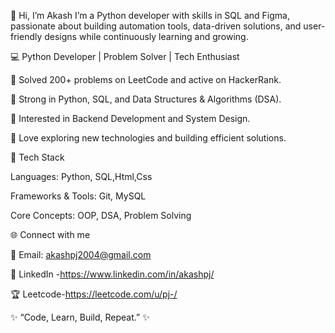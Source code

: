
👋 Hi, I’m Akash
I’m a Python developer with skills in SQL and Figma, passionate about building automation tools, data-driven solutions, and user-friendly designs while continuously learning and growing.

💻 Python Developer | Problem Solver | Tech Enthusiast

🔹 Solved 200+ problems on LeetCode and active on HackerRank.

🔹 Strong in Python, SQL, and Data Structures & Algorithms (DSA).

🔹 Interested in Backend Development and System Design.

🔹 Love exploring new technologies and building efficient solutions.

🚀 Tech Stack

Languages: Python, SQL,Html,Css

Frameworks & Tools:  Git, MySQL

Core Concepts: OOP, DSA, Problem Solving

🌐 Connect with me

📧 Email: akashpj2004@gmail.com

💼 LinkedIn -https://www.linkedin.com/in/akashpj/

🏆 Leetcode-https://leetcode.com/u/pj-/

✨ “Code, Learn, Build, Repeat.” ✨
